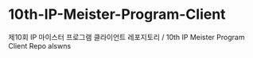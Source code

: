 # 10th-IP-Meister-Program-Client
제10회 IP 마이스터 프로그램 클라이언트 레포지토리 / 10th IP Meister Program Client Repo
alswns
